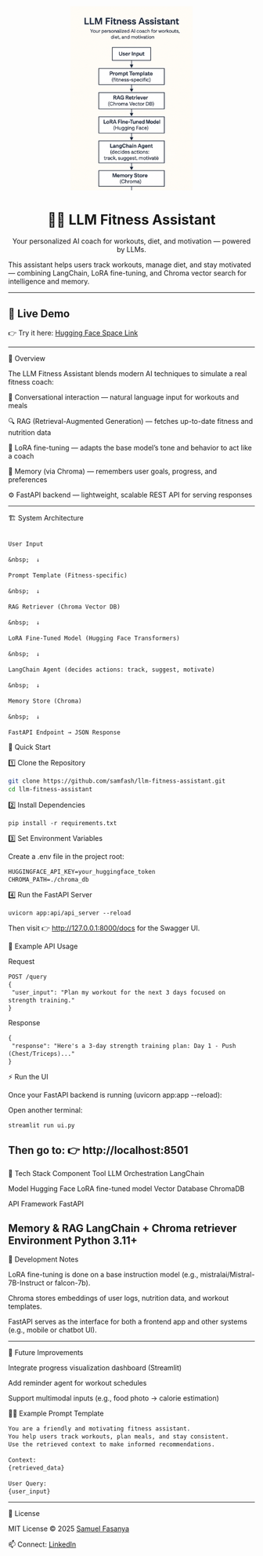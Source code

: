<p align="center">
  <img src="assets/banner.png" alt="LLM Fitness Assistant Banner" width="250">
</p>

<h1 align="center">🏋️‍♂️ LLM Fitness Assistant</h1>
<p align="center">Your personalized AI coach for workouts, diet, and motivation — powered by LLMs.</p>



This assistant helps users track workouts, manage diet, and stay motivated — combining LangChain, LoRA fine-tuning, and Chroma vector search for intelligence and memory.



---
## 🚀 Live Demo

👉 Try it here: [Hugging Face Space Link](https://huggingface.co/spaces/sam351/fitness-assistant)

---


🧠 Overview



The LLM Fitness Assistant blends modern AI techniques to simulate a real fitness coach:



💬 Conversational interaction — natural language input for workouts and meals  

🔍 RAG (Retrieval-Augmented Generation) — fetches up-to-date fitness and nutrition data  

🧩 LoRA fine-tuning — adapts the base model’s tone and behavior to act like a coach  

🧠 Memory (via Chroma) — remembers user goals, progress, and preferences  

⚙ FastAPI backend — lightweight, scalable REST API for serving responses  



---



🏗️ System Architecture



```text

User Input

&nbsp;  ↓

Prompt Template (Fitness-specific)

&nbsp;  ↓

RAG Retriever (Chroma Vector DB)

&nbsp;  ↓

LoRA Fine-Tuned Model (Hugging Face Transformers)

&nbsp;  ↓

LangChain Agent (decides actions: track, suggest, motivate)

&nbsp;  ↓

Memory Store (Chroma)

&nbsp;  ↓

FastAPI Endpoint → JSON Response
```


🚀 Quick Start



1️⃣ Clone the Repository
```bash
git clone https://github.com/samfash/llm-fitness-assistant.git
cd llm-fitness-assistant
 ```

2️⃣ Install Dependencies
 ```
pip install -r requirements.txt
 ```

3️⃣ Set Environment Variables

Create a .env file in the project root:
 ```
HUGGINGFACE_API_KEY=your_huggingface_token
CHROMA_PATH=./chroma_db
 ```

4️⃣ Run the FastAPI Server
 ```
uvicorn app:api/api_server --reload
 ```


Then visit 👉 http://127.0.0.1:8000/docs
 for the Swagger UI.


🧩 Example API Usage

Request
 ```
POST /query
{
  "user_input": "Plan my workout for the next 3 days focused on strength training."
}
 ```

Response
 ```
{
  "response": "Here's a 3-day strength training plan: Day 1 - Push (Chest/Triceps)..."
}
 ```
⚡ Run the UI

Once your FastAPI backend is running (uvicorn app:app --reload):

Open another terminal:
```
streamlit run ui.py
```

Then go to:
👉 http://localhost:8501
---
🧰 Tech Stack
Component	Tool
LLM Orchestration	LangChain

Model	Hugging Face LoRA fine-tuned model
Vector Database	ChromaDB

API Framework	FastAPI

Memory & RAG	LangChain + Chroma retriever
Environment	Python 3.11+
---
🧪 Development Notes

LoRA fine-tuning is done on a base instruction model (e.g., mistralai/Mistral-7B-Instruct or falcon-7b).

Chroma stores embeddings of user logs, nutrition data, and workout templates.

FastAPI serves as the interface for both a frontend app and other systems (e.g., mobile or chatbot UI).

---
🧩 Future Improvements

Integrate progress visualization dashboard (Streamlit)

Add reminder agent for workout schedules

Support multimodal inputs (e.g., food photo → calorie estimation)

🧑‍💻 Example Prompt Template
 ```
You are a friendly and motivating fitness assistant.
You help users track workouts, plan meals, and stay consistent.
Use the retrieved context to make informed recommendations.

Context:
{retrieved_data}

User Query:
{user_input}
 ```
---
📄 License

MIT License © 2025 [Samuel Fasanya](https://fashrockweb.vercel.app/)

📫 Connect: [LinkedIn](https://www.linkedin.com/in/samuel-fasanya-b9ba41112/)



